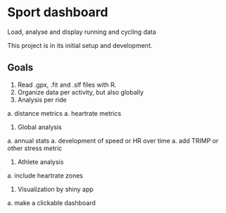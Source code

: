 # Sport dashboard
Load, analyse and display running and cycling data

This project is in its initial setup and development.

## Goals

 1. Read .gpx, .fit and .slf files with R.
 1. Organize data per activity, but also globally
 1. Analysis per ride
 
   a. distance metrics
   a. heartrate metrics
   
 1. Global analysis
 
   a. annual stats
   a. development of speed or HR over time
   a. add TRIMP or other stress metric
   
 1. Athlete analysis
 
   a. include heartrate zones
   
 1. Visualization by shiny app
 
   a. make a clickable dashboard 